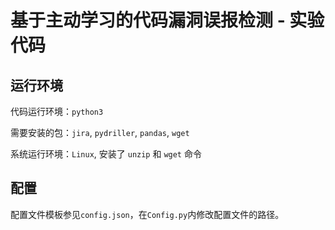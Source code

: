 # 基于主动学习的代码漏洞误报检测 - 实验代码

## 运行环境

代码运行环境：`python3`

需要安装的包：`jira`, `pydriller`, `pandas`, `wget`

系统运行环境：`Linux`, 安装了 `unzip` 和 `wget` 命令

## 配置

配置文件模板参见`config.json`，在`Config.py`内修改配置文件的路径。